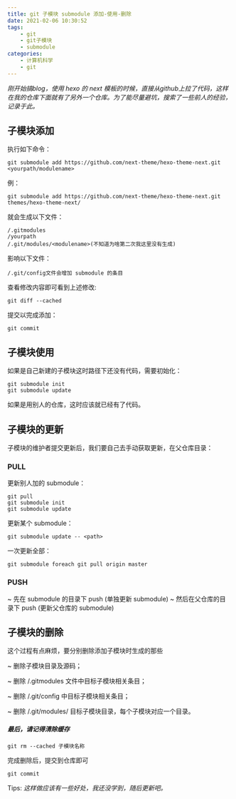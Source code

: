 ```yaml
---
title: git 子模块 submodule 添加-使用-删除
date: 2021-02-06 10:30:52
tags: 
    - git
    - git子模块
    - submodule
categories: 
    - 计算机科学
    - git
---
```


*刚开始搞blog，使用 hexo 的 next 模板的时候，直接从github上拉了代码，这样在我的仓库下面就有了另外一个仓库。为了能尽量避坑，搜索了一些前人的经验，记录于此。*

<!--more-->

## 子模块添加
执行如下命令：

    git submodule add https://github.com/next-theme/hexo-theme-next.git <yourpath/modulename>

例：

    git submodule add https://github.com/next-theme/hexo-theme-next.git themes/hexo-theme-next/

就会生成以下文件：

    /.gitmodules
    /yourpath
    /.git/modules/<modulename>(不知道为啥第二次我这里没有生成)

影响以下文件：

    /.git/config文件会增加 submodule 的条目

查看修改内容即可看到上述修改:
    
    git diff --cached

提交以完成添加：

    git commit
    
## 子模块使用
如果是自己新建的子模块这时路径下还没有代码，需要初始化：

    git submodule init
    git submodule update

如果是用别人的仓库，这时应该就已经有了代码。

## 子模块的更新
子模块的维护者提交更新后，我们要自己去手动获取更新，在父仓库目录：
### PULL
更新别人加的 submodule：

    git pull
    git submodule init
    git submodule update

更新某个 submodule：

    git submodule update -- <path>

一次更新全部：

    git submodule foreach git pull origin master

### PUSH
~ 先在 submodule 的目录下 push (单独更新 submodule)
~ 然后在父仓库的目录下 push (更新父仓库的 submodule)
    
## 子模块的删除
这个过程有点麻烦，要分别删除添加子模块时生成的那些

~ 删除子模块目录及源码；

~ 删除 /.gitmodules 文件中目标子模块相关条目；

~ 删除 /.git/config 中目标子模块相关条目；

~ 删除 /.git/modules/ 目标子模块目录，每个子模块对应一个目录。

#### *最后，请记得清除缓存*
    
    git rm --cached 子模块名称

完成删除后，提交到仓库即可

    git commit

Tips: *这样做应该有一些好处，我还没学到，随后更新吧。*